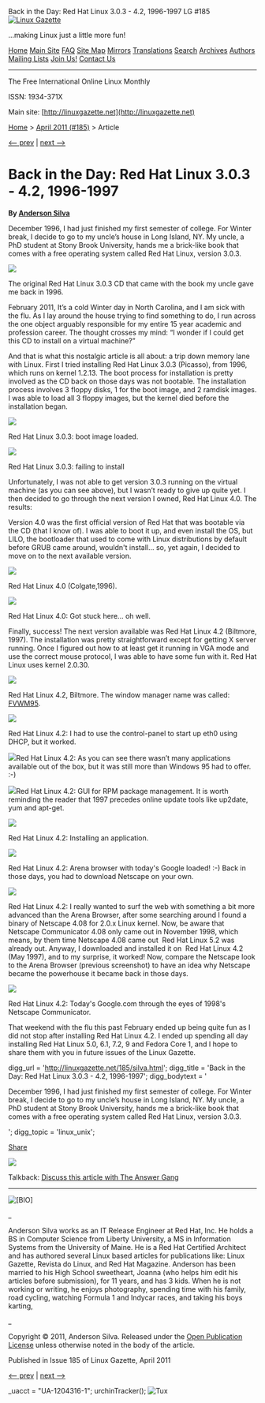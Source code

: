 Back in the Day: Red Hat Linux 3.0.3 - 4.2, 1996-1997 LG #185       <!-- --> [![Linux Gazette](../gx/2003/newlogo-blank-200-gold2.jpg)](../)

...making Linux just a little more fun!

[Home](../index.html) [Main Site](http://linuxgazette.net) [FAQ](../faq/index.html) [Site Map](../lg_index.html) [Mirrors](../mirrors.html) [Translations](../mirrors.html) [Search](../search.html) [Archives](../archives.html) [Authors](../authors/index.html) [Mailing Lists](http://lists.linuxgazette.net/listinfo/) [Join Us!](../jobs.html) [Contact Us](../contact.html)

* * *

The Free International Online Linux Monthly

ISSN: 1934-371X

Main site: [http://linuxgazette.net](http://linuxgazette.net)

[Home](../index.html) > [April 2011 (#185)](index.html) > Article

[<-- prev](levine.html) | [next -->](vandoorn.html)

Back in the Day: Red Hat Linux 3.0.3 - 4.2, 1996-1997
=====================================================

**By [Anderson Silva](../authors/silva.html)**

December 1996, I had just finished my first semester of college. For Winter break, I decide to go to my uncle’s house in Long Island, NY. My uncle, a PhD student at Stony Brook University, hands me a brick-like book that comes with a free operating system called Red Hat Linux, version 3.0.3.

![](misc/silva/image07.jpg)

The original Red Hat Linux 3.0.3 CD that came with the book my uncle gave me back in 1996.

February 2011, It’s a cold Winter day in North Carolina, and I am sick with the flu. As I lay around the house trying to find something to do, I run across the one object arguably responsible for my entire 15 year academic and profession career. The thought crosses my mind: “I wonder if I could get this CD to install on a virtual machine?”

And that is what this nostalgic article is all about: a trip down memory lane with Linux. First I tried installing Red Hat Linux 3.0.3 (Picasso), from 1996, which runs on kernel 1.2.13. The boot process for installation is pretty involved as the CD back on those days was not bootable. The installation process involves 3 floppy disks, 1 for the boot image, and 2 ramdisk images. I was able to load all 3 floppy images, but the kernel died before the installation began.

![](misc/silva/image02.png)

Red Hat Linux 3.0.3: boot image loaded.

![](misc/silva/image04.png)

Red Hat Linux 3.0.3: failing to install

Unfortunately, I was not able to get version 3.0.3 running on the virtual machine (as you can see above), but I wasn’t ready to give up quite yet. I then decided to go through the next version I owned, Red Hat Linux 4.0. The results:

Version 4.0 was the first official version of Red Hat that was bootable via the CD (that I know of). I was able to boot it up, and even install the OS, but LILO, the bootloader that used to come with Linux distributions by default before GRUB came around, wouldn't install... so, yet again, I decided to move on to the next available version.

![](misc/silva/image08.png)

Red Hat Linux 4.0 (Colgate,1996).

![](misc/silva/image03.png)

Red Hat Linux 4.0: Got stuck here... oh well.

Finally, success! The next version available was Red Hat Linux 4.2 (Biltmore, 1997). The installation was pretty straightforward except for getting X server running. Once I figured out how to at least get it running in VGA mode and use the correct mouse protocol, I was able to have some fun with it. Red Hat Linux uses kernel 2.0.30.

![](misc/silva/image12.png)

Red Hat Linux 4.2, Biltmore. The window manager name was called: [FVWM95](https://en.wikipedia.org/wiki/FVWM95).

![](misc/silva/image01.png)

Red Hat Linux 4.2: I had to use the control-panel to start up eth0 using DHCP, but it worked.

![](misc/silva/image00.png)Red Hat Linux 4.2: As you can see there wasn’t many applications available out of the box, but it was still more than Windows 95 had to offer. :-)

![](misc/silva/image09.png)Red Hat Linux 4.2: GUI for RPM package management. It is worth reminding the reader that 1997 precedes online update tools like up2date, yum and apt-get.

![](misc/silva/image06.png)

Red Hat Linux 4.2: Installing an application.

![](misc/silva/image11.png)

Red Hat Linux 4.2: Arena browser with today's Google loaded! :-) Back in those days, you had to download Netscape on your own.

![](misc/silva/image05.png)

Red Hat Linux 4.2: I really wanted to surf the web with something a bit more advanced than the Arena Browser, after some searching around I found a binary of Netscape 4.08 for 2.0.x Linux kernel. Now, be aware that Netscape Communicator 4.08 only came out in November 1998, which means, by them time Netscape 4.08 came out  Red Hat Linux 5.2 was already out. Anyway, I downloaded and installed it on  Red Hat Linux 4.2 (May 1997), and to my surprise, it worked! Now, compare the Netscape look to the Arena Browser (previous screenshot) to have an idea why Netscape became the powerhouse it became back in those days.

![](misc/silva/image10.png)

Red Hat Linux 4.2: Today's Google.com through the eyes of 1998's Netscape Communicator.

That weekend with the flu this past February ended up being quite fun as I did not stop after installing Red Hat Linux 4.2. I ended up spending all day installing Red Hat Linux 5.0, 6.1, 7.2, 9 and Fedora Core 1, and I hope to share them with you in future issues of the Linux Gazette.

  

digg\_url = 'http://linuxgazette.net/185/silva.html'; digg\_title = 'Back in the Day: Red Hat Linux 3.0.3 - 4.2, 1996-1997'; digg\_bodytext = '<p>December 1996, I had just finished my first semester of college. For Winter break, I decide to go to my uncle&rsquo;s house in Long Island, NY. My uncle, a PhD student at Stony Brook University, hands me a brick-like book that comes with a free operating system called Red Hat Linux, version 3.0.3.</p> '; digg\_topic = 'linux\_unix';

[Share](https://www.facebook.com/sharer.php)

[![](../gx/twitter.png)](https://twitter.com/home?status=Currently%20reading:%20http://linuxgazette.net/185/silva.html%20at%20Linux%20Gazette%20%23linuxgazette "Click to share this post on Twitter")

Talkback: [Discuss this article with The Answer Gang](/cdn-cgi/l/email-protection#b2c6d3d5f2dedbc1c6c19cdedbdcc7cad5d3c8d7c6c6d79cdcd7c68dc1c7d0d8d7d1c68fe6d3ded9d0d3d1d988838a879dc1dbdec4d39cdac6dfde)

* * *

![[BIO]](../gx/authors/silva.jpg)

_

Anderson Silva works as an IT Release Engineer at Red Hat, Inc. He holds a BS in Computer Science from Liberty University, a MS in Information Systems from the University of Maine. He is a Red Hat Certified Architect and has authored several Linux based articles for publications like: Linux Gazette, Revista do Linux, and Red Hat Magazine. Anderson has been married to his High School sweetheart, Joanna (who helps him edit his articles before submission), for 11 years, and has 3 kids. When he is not working or writing, he enjoys photography, spending time with his family, road cycling, watching Formula 1 and Indycar races, and taking his boys karting,

_  

Copyright © 2011, Anderson Silva. Released under the [Open Publication License](http://linuxgazette.net/copying.html) unless otherwise noted in the body of the article.

Published in Issue 185 of Linux Gazette, April 2011

[<-- prev](levine.html) | [next -->](vandoorn.html)

\_uacct = "UA-1204316-1"; urchinTracker(); ![Tux](../gx/tux_86x95_indexed.png)

